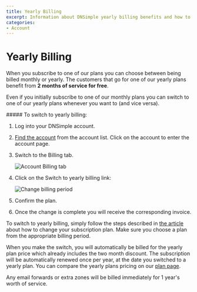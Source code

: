 ```yaml
---
title: Yearly Billing
excerpt: Information about DNSimple yearly billing benefits and how to activate it.
categories:
- Account
---
```


# Yearly Billing

When you subscribe to one of our plans you can choose between being billed monthly or yearly. The customers that go for one of our yearly plans benefit from **2 months of service for free**.

Even if you initially subscribe to one of our monthly plans you can switch to one of our yearly plans whenever you want to (and vice versa).


<div class="section-steps" markdown="1">
##### To switch to yearly billing:

1. Log into your DNSimple account.
1. [Find the account](https://dnsimple.com/user) from the account list. Click on the account to enter the account page.
1. Switch to the <label>Billing</label> tab.

    ![Account Billing tab](/files/account-billing-tab.png)

1. Click on the <label>Switch to yearly billing</label> link:

    ![Change billing period](/files/account-billing-period-switch-yearly-link.png)

1. Confirm the plan.

1. Once the change is complete you will receive the corresponding invoice.
</div>

To switch to yearly billing, simply follow the steps described in [the article](/articles/changing-plans) about how to change your subscription plan. Make sure you choose a plan from the appropriate billing period.

When you make the switch, you will automatically be billed for the yearly plan price which already includes the two month discount. The subscription will be automatically renewed once per year, at the date you switched to a yearly plan. You can compare the yearly plans pricing on our [plan page](https://dnsimple.com/pricing).

<note>
Any email forwards or extra zones will be billed immediately for 1 year's worth of service.
</note>
